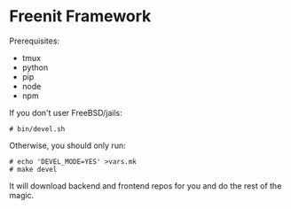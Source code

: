 # Freenit Framework

Prerequisites:

* tmux
* python
* pip
* node
* npm

If you don't user FreeBSD/jails:

```
# bin/devel.sh
```

Otherwise, you should only run:

```
# echo 'DEVEL_MODE=YES' >vars.mk
# make devel
```

It will download backend and frontend repos for you and do the rest of the magic.
